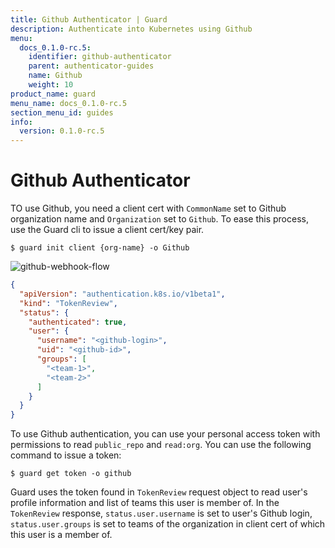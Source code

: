 ```yaml
---
title: Github Authenticator | Guard
description: Authenticate into Kubernetes using Github
menu:
  docs_0.1.0-rc.5:
    identifier: github-authenticator
    parent: authenticator-guides
    name: Github
    weight: 10
product_name: guard
menu_name: docs_0.1.0-rc.5
section_menu_id: guides
info:
  version: 0.1.0-rc.5
---
```


# Github Authenticator

TO use Github, you need a client cert with `CommonName` set to Github organization name and `Organization` set to `Github`. To ease this process, use the Guard cli to issue a client cert/key pair.

```console
$ guard init client {org-name} -o Github
```

![github-webhook-flow](/docs/0.1.0-rc.5/images/github-webhook-flow.png)

```json
{
  "apiVersion": "authentication.k8s.io/v1beta1",
  "kind": "TokenReview",
  "status": {
    "authenticated": true,
    "user": {
      "username": "<github-login>",
      "uid": "<github-id>",
      "groups": [
        "<team-1>",
        "<team-2>"
      ]
    }
  }
}
```

To use Github authentication, you can use your personal access token with permissions to read `public_repo` and `read:org`. You can use the following command to issue a token:

```console
$ guard get token -o github
```

Guard uses the token found in `TokenReview` request object to read user's profile information and list of teams this user is member of. In the `TokenReview` response, `status.user.username` is set to user's Github login, `status.user.groups` is set to teams of the organization in client cert of which this user is a member of.
